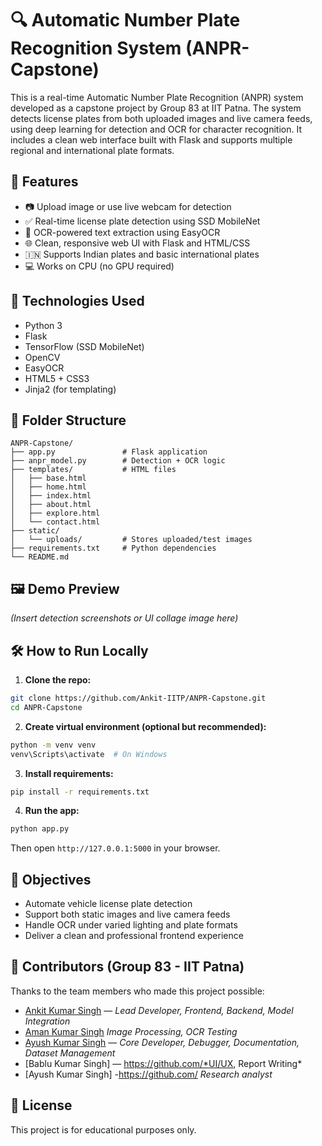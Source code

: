 
# 🔍 Automatic Number Plate Recognition System (ANPR-Capstone)

This is a real-time Automatic Number Plate Recognition (ANPR) system developed as a capstone project by Group 83 at IIT Patna. The system detects license plates from both uploaded images and live camera feeds, using deep learning for detection and OCR for character recognition. It includes a clean web interface built with Flask and supports multiple regional and international plate formats.

## 🚀 Features

- 📷 Upload image or use live webcam for detection
- ✅ Real-time license plate detection using SSD MobileNet
- 🔡 OCR-powered text extraction using EasyOCR
- 🌐 Clean, responsive web UI with Flask and HTML/CSS
- 🇮🇳 Supports Indian plates and basic international plates
- 💻 Works on CPU (no GPU required)

## 🧰 Technologies Used

- Python 3
- Flask
- TensorFlow (SSD MobileNet)
- OpenCV
- EasyOCR
- HTML5 + CSS3
- Jinja2 (for templating)

## 📂 Folder Structure

```
ANPR-Capstone/
├── app.py               # Flask application
├── anpr_model.py        # Detection + OCR logic
├── templates/           # HTML files
│   ├── base.html
│   ├── home.html
│   ├── index.html
│   ├── about.html
│   ├── explore.html
│   └── contact.html
├── static/
│   └── uploads/         # Stores uploaded/test images
├── requirements.txt     # Python dependencies
└── README.md
```

## 🖼️ Demo Preview

*(Insert detection screenshots or UI collage image here)*

## 🛠️ How to Run Locally

1. **Clone the repo:**
```bash
git clone https://github.com/Ankit-IITP/ANPR-Capstone.git
cd ANPR-Capstone
```

2. **Create virtual environment (optional but recommended):**
```bash
python -m venv venv
venv\Scripts\activate  # On Windows
```

3. **Install requirements:**
```bash
pip install -r requirements.txt
```

4. **Run the app:**
```bash
python app.py
```

Then open `http://127.0.0.1:5000` in your browser.

## 📌 Objectives

- Automate vehicle license plate detection
- Support both static images and live camera feeds
- Handle OCR under varied lighting and plate formats
- Deliver a clean and professional frontend experience

## 🤝 Contributors (Group 83 - IIT Patna)

Thanks to the team members who made this project possible:

- [Ankit Kumar Singh](https://github.com/Ankit-IITP) — *Lead Developer, Frontend, Backend, Model Integration*
- [Aman Kumar Singh](https://github.com/iitpaman) *Image Processing, OCR Testing*
- [Ayush Kumar Singh](https://github.com/ayushsinh05) — *Core Developer, Debugger, Documentation, Dataset Management*
- [Bablu Kumar Singh] — https://github.com/*UI/UX, Report Writing*
- [Ayush Kumar Singh] -https://github.com/ *Research analyst*

## 📄 License

This project is for educational purposes only.
